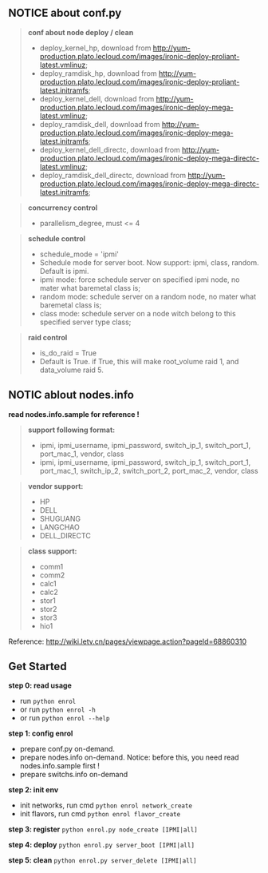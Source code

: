 ## NOTICE about conf.py
> **conf about node deploy / clean**
>
> - deploy_kernel_hp, download from http://yum-production.plato.lecloud.com/images/ironic-deploy-proliant-latest.vmlinuz;
> - deploy_ramdisk_hp, download from http://yum-production.plato.lecloud.com/images/ironic-deploy-proliant-latest.initramfs;
> - deploy_kernel_dell, download from http://yum-production.plato.lecloud.com/images/ironic-deploy-mega-latest.vmlinuz;
> - deploy_ramdisk_dell, download from http://yum-production.plato.lecloud.com/images/ironic-deploy-mega-latest.initramfs;
> - deploy_kernel_dell_directc, download from http://yum-production.plato.lecloud.com/images/ironic-deploy-mega-directc-latest.vmlinuz;
> - deploy_ramdisk_dell_directc, download from http://yum-production.plato.lecloud.com/images/ironic-deploy-mega-directc-latest.initramfs;

> **concurrency control**
>
> - parallelism_degree, must <= 4

> **schedule control**
>
> - schedule_mode = 'ipmi'
> - Schedule mode for server boot. Now support: ipmi, class, random. Default is ipmi.
> - ipmi mode: force schedule server on specified ipmi node, no mater what baremetal class is;
> - random mode: schedule server on a random node, no mater what baremetal class is;
> - class mode: schedule server on a node witch belong to this specified server type class;

> **raid control**
>
> - is_do_raid = True
> - Default is True. if True, this will make root_volume raid 1, and data_volume raid 5.

## NOTIC ablout nodes.info

**read nodes.info.sample for reference !**

> **support following format:**
>
> - ipmi, ipmi_username, ipmi_password, switch_ip_1, switch_port_1, port_mac_1, vendor, class
> - ipmi, ipmi_username, ipmi_password, switch_ip_1, switch_port_1, port_mac_1, switch_ip_2, switch_port_2, port_mac_2, vendor, class

>**vendor support:**
>
> - HP
> - DELL
> - SHUGUANG
> - LANGCHAO
> - DELL_DIRECTC

> **class support:**
>
> - comm1
> - comm2
> - calc1
> - calc2
> - stor1
> - stor2
> - stor3
> - hio1

Reference: http://wiki.letv.cn/pages/viewpage.action?pageId=68860310


## Get Started
**step 0: read usage**
- run `python enrol`
- or run `python enrol -h`
- or run `python enrol --help`

**step 1: config enrol**
- prepare conf.py on-demand.
- prepare nodes.info on-demand. Notice: before this, you need read nodes.info.sample first !
- prepare switchs.info on-demand

**step 2: init env**
- init networks, run cmd `python enrol network_create`
- init flavors, run cmd `python enrol flavor_create`

**step 3: register**
`python enrol.py node_create [IPMI|all]`

**step 4: deploy**
`python enrol.py server_boot [IPMI|all]`

**step 5: clean**
`python enrol.py server_delete [IPMI|all]`

